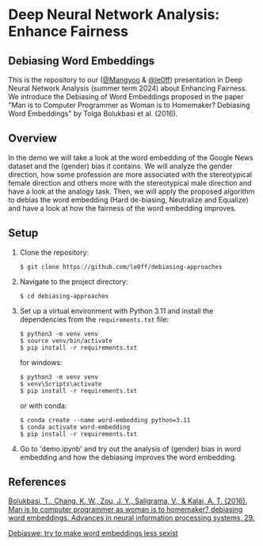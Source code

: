 # Deep Neural Network Analysis: Enhance Fairness
## Debiasing Word Embeddings
This is the repository to our ([@Mangyoo](https://github.com/Mangyoo) & [@le0ff](https://github.com/le0ff)) presentation in Deep Neural Network Analysis (summer term 2024) about Enhancing Fairness. We introduce the Debiasing of Word Embeddings proposed in the paper "Man is to Computer Programmer as Woman is to Homemaker? Debiasing Word Embeddings" by Tolga Bolukbasi et al. (2016).

## Overview
In the demo we will take a look at the word embedding of the Google News dataset and the (gender) bias it contains. We will analyze the gender direction, how some profession are more associated with the stereotypical female direction and others more with the stereotypical male direction and have a look at the analogy task.
Then, we will apply the proposed algorithm to debias the word embedding (Hard de-biasing, Neutralize and Equalize) and have a look at how the fairness of the word embedding improves.

## Setup
1. Clone the repository:
    ```shell
    $ git clone https://github.com/le0ff/debiasing-approaches
    ```

2. Navigate to the project directory:
    ```shell
    $ cd debiasing-approaches
    ```

3. Set up a virtual environment with Python 3.11 and install the dependencies from the `requirements.txt` file:
    ```shell
    $ python3 -m venv venv
    $ source venv/bin/activate
    $ pip install -r requirements.txt
    ```
    for windows:
    ```shell
    $ python3 -m venv venv
    $ venv\Scripts\activate
    $ pip install -r requirements.txt
    ```
    or with conda:
    ```shell
    $ conda create --name word-embedding python=3.11
    $ conda activate word-embedding
    $ pip install -r requirements.txt
    ```

4. Go to 'demo.ipynb' and try out the analysis of (gender) bias in word embedding and how the debiasing improves the word embedding.

## References

[Bolukbasi, T., Chang, K. W., Zou, J. Y., Saligrama, V., & Kalai, A. T. (2016). Man is to computer programmer as woman is to homemaker? debiasing word embeddings. Advances in neural information processing systems, 29.](https://proceedings.neurips.cc/paper_files/paper/2016/hash/a486cd07e4ac3d270571622f4f316ec5-Abstract.html)

[Debiaswe: try to make word embeddings less sexist](https://github.com/tolga-b/debiaswe)